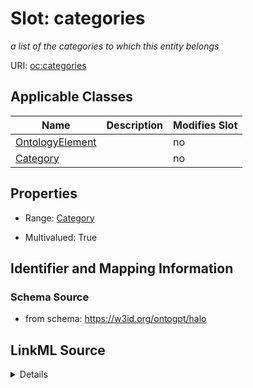 

# Slot: categories


_a list of the categories to which this entity belongs_



URI: [oc:categories](http://w3id.org/ontogpt/ontology-class-templatecategories)



<!-- no inheritance hierarchy -->





## Applicable Classes

| Name | Description | Modifies Slot |
| --- | --- | --- |
| [OntologyElement](OntologyElement.md) |  |  no  |
| [Category](Category.md) |  |  no  |







## Properties

* Range: [Category](Category.md)

* Multivalued: True





## Identifier and Mapping Information







### Schema Source


* from schema: https://w3id.org/ontogpt/halo




## LinkML Source

<details>
```yaml
name: categories
description: a list of the categories to which this entity belongs
from_schema: https://w3id.org/ontogpt/halo
rank: 1000
multivalued: true
alias: categories
owner: OntologyElement
domain_of:
- OntologyElement
range: Category

```
</details>
